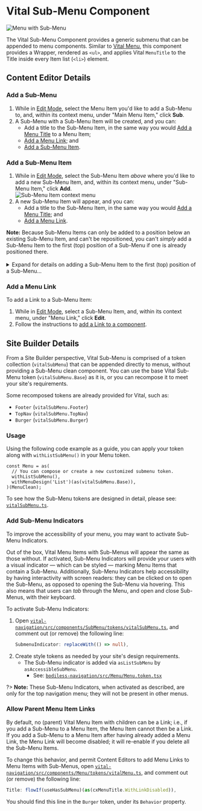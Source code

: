 # Vital Sub-Menu Component

![Menu with Sub-Menu](../assets/MenuWithSubMenu.jpg ':size=50%')

The Vital Sub-Menu Component provides a generic submenu that can be appended to menu components.
Similar to [Vital Menu](./Menu), this component provides a Wrapper, rendered as `<ul>`, and applies
Vital `MenuTitle` to the Title inside every Item list (`<li>`) element.

## Content Editor Details

### Add a Sub-Menu

01. While in [Edit Mode](/ContentEditorUserGuide/#edit-mode), select the Menu Item you'd like to add
    a Sub-Menu to, and, within its context menu, under "Main Menu Item," click **Sub**.
01. A Sub-Menu with a Sub-Menu Item will be created, and you can:
    - Add a title to the Sub-Menu Item, in the same way you would [Add a Menu
      Title](./MenuTitle#addedit-menu-title) to a Menu Item;
    - [Add a Menu Link](#add-a-menu-link); and
    - [Add a Sub-Menu Item](#add-a-sub-menu-item).

### Add a Sub-Menu Item

01. While in [Edit Mode](/ContentEditorUserGuide/#edit-mode), select the Sub-Menu Item _above_ where
    you'd like to add a new Sub-Menu Item, and, within its context menu, under "Sub-Menu Item,"
    click **Add**.  
    ![Sub-Menu Item context menu](../assets/SubMenuItemContextMenu.jpg ':size=67%')
01. A new Sub-Menu Item will appear, and you can:
    - Add a title to the Sub-Menu Item, in the same way you would [Add a Menu
      Title](./MenuTitle#addedit-menu-title); and
    - [Add a Menu Link](#add-a-menu-link).

<!-- Inlining HTML to add multi-line info block with ordered list and disclosure widget. -->
<div class="warn">
  <strong>Note:</strong> Because Sub-Menu Items can only be added to a position below an
  existing Sub-Menu Item, and can't be repositioned, you can't <em>simply</em> add a Sub-Menu Item
  to the first (top) position of a Sub-Menu if one is already positioned there.
  <br><br>
  <details>
  <summary>
    Expand for details on adding a Sub-Menu Item to the first (top) position of a Sub-Menu...
  </summary>

  01. Select the existing Sub-Menu Item in the first position, and, within its context menu, under
      "Sub-Menu Item," click **Add**.
  01. Customize the new Sub-Menu Item as desired — this will become the Sub-Menu Item in the first
      position.
  01. Select the newly added Sub-Menu Item, and add another Sub-Menu Item.
  01. Customize this new Sub-Menu Item (currently in the third position) to be a copy of the
      Sub-Menu Item currently in the first position.
      - This includes the (Sub-)Menu Title and the Menu Link.
  01. Select the Sub-Menu Item in the first position, and, within its context menu, under "Sub-Menu
      Item," click **Delete**.

  You should now have the desired Sub-Menu Item in the first (top) position of the Sub-Menu, with a
  copy of the previous first position Sub-Menu Item now in the second position.

  </details>

</div>

### Add a Menu Link

To add a Link to a Sub-Menu Item:

01. While in [Edit Mode](/ContentEditorUserGuide/#edit-mode), select a Sub-Menu Item, and, within
    its context menu, under "Menu Link," click **Edit**.
01. Follow the instructions to [add a Link to a
    component](/Components/Link/#add-a-link-to-a-component).

## Site Builder Details

From a Site Builder perspective, Vital Sub-Menu is comprised of a token collection (`vitalSubMenu`)
that can be appended directly to menus, without providing a Sub-Menu clean component. You can use
the base Vital Sub-Menu token (`vitalSubMenu.Base`) as it is, or you can recompose it to meet your
site's requirements.

Some recomposed tokens are already provided for Vital, such as:

- `Footer` (`vitalSubMenu.Footer`)
- `TopNav` (`vitalSubMenu.TopNav`)
- `Burger` (`vitalSubMenu.Burger`)

### Usage

Using the following code example as a guide, you can apply your token along with `withListSubMenu()`
in your Menu token.

```tsx
const Menu = as(
  // You can compose or create a new customized submenu token.
  withListSubMenu(),
  withMenuDesign('List')(as(vitalSubMenu.Base)),
)(MenuClean);
```

To see how the Sub-Menu tokens are designed in detail, please see:
[`vitalSubMenu.ts`](https://github.com/johnsonandjohnson/Bodiless-JS/blob/main/packages/vital-navigation/src/components/SubMenu/tokens/vitalSubMenu.ts ':target=_blank').

### Add Sub-Menu Indicators

To improve the accessibility of your menu, you may want to activate Sub-Menu Indicators.

Out of the box, Vital Menu Items with Sub-Menus will appear the same as those without. If activated,
Sub-Menu Indicators will provide your users with a visual indicator — which can be styled — marking
Menu Items that contain a Sub-Menu. Additionally, Sub-Menu Indicators help accessibility by having
interactivity with screen readers: they can be clicked on to open the Sub-Menu, as opposed to
opening the Sub-Menu via hovering. This also means that users can _tab_ through the Menu, and open
and close Sub-Menus, with their keyboard.

To activate Sub-Menu Indicators:

01. Open
    [`vital-navigation/src/components/SubMenu/tokens/vitalSubMenu.ts`](https://github.com/johnsonandjohnson/Bodiless-JS/blob/main/packages/vital-navigation/src/components/SubMenu/tokens/vitalSubMenu.ts
    ':target=_blank'), and comment out (or remove) the following line:
    ```ts
    SubmenuIndicator: replaceWith(() => null),
    ```
01. Create style tokens as needed by your site's design requirements.
    - The Sub-Menu indicator is added via `asListSubMenu` by `asAccessibleSubMenu`.
      - See:
        [`bodiless-navigation/src/Menu/Menu.token.tsx`](https://github.com/johnsonandjohnson/Bodiless-JS/blob/main/packages/bodiless-navigation/src/Menu/Menu.token.tsx
        ':target=blank')

?> **Note:** These Sub-Menu Indicators, when activated as described, are only for the top navigation
menu; they will not be present in other menus.

### Allow Parent Menu Item Links

By default, no (parent) Vital Menu Item with children can be a Link; i.e., if you add a Sub-Menu to
a Menu Item, the Menu Item cannot then be a Link. If you add a Sub-Menu to a Menu Item after having
already added a Menu Link, the Menu Link will become disabled; it will re-enable if you delete all
the Sub-Menu Items.

To change this behavior, and permit Content Editors to add Menu Links to Menu Items with Sub-Menus,
open
[`vital-navigation/src/components/Menu/tokens/vitalMenu.ts`](https://github.com/johnsonandjohnson/Bodiless-JS/blob/main/packages/vital-navigation/src/components/Menu/tokens/vitalMenu.ts
':target=blank'), and comment out (or remove) the following line:

```ts
Title: flowIf(useHasSubMenu)(as(cxMenuTitle.WithLinkDisabled)),
```

You should find this line in the `Burger` token, under its `Behavior` property.

